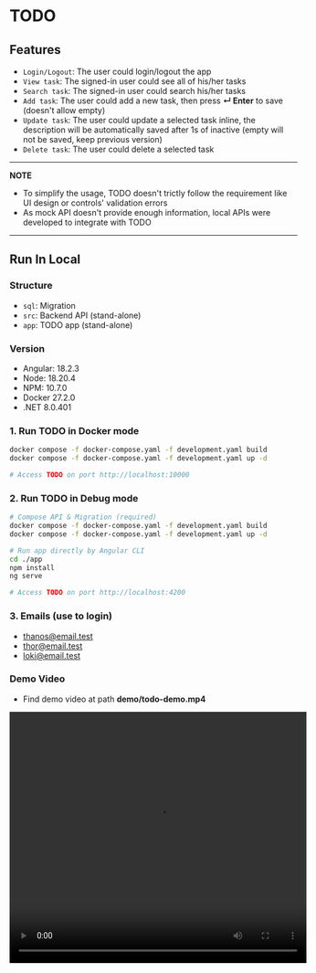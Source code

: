 # TODO

## Features
- `Login/Logout`: The user could login/logout the app
- `View task`: The signed-in user could see all of his/her tasks
- `Search task`: The signed-in user could search his/her tasks
- `Add task`: The user could add a new task, then press **↵ Enter** to save (doesn't allow empty)
- `Update task`: The user could update a selected task inline, the description will be automatically saved after 1s of inactive (empty will not be saved, keep previous version)
- `Delete task`: The user could delete a selected task

---
**NOTE**

- To simplify the usage, TODO doesn't trictly follow the requirement like UI design or controls' validation errors
- As mock API doesn't provide enough information, local APIs were developed to integrate with TODO

---

## Run In Local
### Structure
- `sql`: Migration
- `src`: Backend API (stand-alone)
- `app`: TODO app (stand-alone)

### Version
- Angular:    18.2.3
- Node:       18.20.4
- NPM:        10.7.0
- Docker      27.2.0
- .NET        8.0.401

### 1. Run TODO in Docker mode
```sh
docker compose -f docker-compose.yaml -f development.yaml build
docker compose -f docker-compose.yaml -f development.yaml up -d

# Access TODO on port http://localhost:10000
```

### 2. Run TODO in Debug mode
```sh
# Compose API & Migration (required)
docker compose -f docker-compose.yaml -f development.yaml build
docker compose -f docker-compose.yaml -f development.yaml up -d

# Run app directly by Angular CLI
cd ./app 
npm install
ng serve

# Access TODO on port http://localhost:4200
```

### 3. Emails (use to login)
- thanos@email.test
- thor@email.test
- loki@email.test

### Demo Video
- Find demo video at path **demo/todo-demo.mp4**

<div align="center">
    <video width="520" height="440" controls>
        <source src="demo/todo-demo.mp4" type="video/mp4">
    </video>
</div>